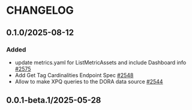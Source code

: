 # CHANGELOG

## 0.1.0/2025-08-12

### Added
* update metrics.yaml for ListMetricAssets and include Dashboard info [#2575](https://github.com/DataDog/datadog-api-client-typescript/pull/2575)
* Add Get Tag Cardinalities Endpoint Spec [#2548](https://github.com/DataDog/datadog-api-client-typescript/pull/2548)
* Allow to make XPQ queries to the DORA data source [#2544](https://github.com/DataDog/datadog-api-client-typescript/pull/2544)

## 0.0.1-beta.1/2025-05-28
